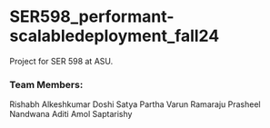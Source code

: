 # SER598_performant-scalabledeployment_fall24

Project for SER 598 at ASU.

### Team Members:

Rishabh Alkeshkumar Doshi
Satya Partha Varun Ramaraju
Prasheel Nandwana
Aditi Amol Saptarishy

